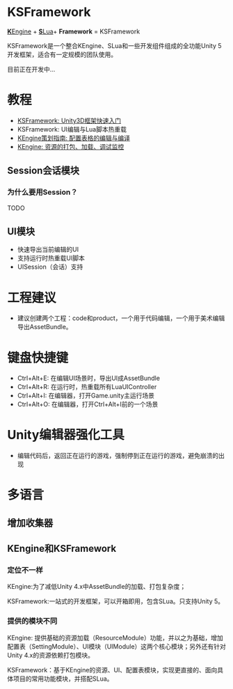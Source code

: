 # KSFramework
[**K**Engine](https://github.com/mr-kelly/KEngine) + [**S**Lua](https://github.com/mr-kelly/KEngine)+ **Framework** = KSFramework

KSFramework是一个整合KEngine、SLua和一些开发组件组成的全功能Unity 5开发框架，适合有一定规模的团队使用。

目前正在开发中...

# 教程

- [KSFramework: Unity3D框架快速入门](http://www.jianshu.com/p/ccb491ed4260)
- KSFramework: UI编辑与Lua脚本热重载
- [KEngine策划指南: 配置表格的编辑与编译](http://www.jianshu.com/p/ead1a148b504)
- [KEngine: 资源的打包、加载、调试监控](http://www.jianshu.com/p/ce3b5d0bdf8c)

## Session会话模块

### 为什么要用Session？
TODO

## UI模块

- 快速导出当前编辑的UI
- 支持运行时热重载UI脚本
- UISession（会话）支持

# 工程建议

- 建议创建两个工程：code和product，一个用于代码编辑，一个用于美术编辑导出AssetBundle。

# 键盘快捷键

- Ctrl+Alt+E: 在编辑UI场景时，导出UI成AssetBundle
- Ctrl+Alt+R: 在运行时，热重载所有LuaUIController
- Ctrl+Alt+I: 在编辑器，打开Game.unity主运行场景
- Ctrl+Alt+O: 在编辑器，打开Ctrl+Alt+I前的一个场景

# Unity编辑器强化工具

- 编辑代码后，返回正在运行的游戏，强制停到正在运行的游戏，避免崩溃的出现

# 多语言

## 增加收集器


## KEngine和KSFramework

### 定位不一样

KEngine:为了减低Unity 4.x中AssetBundle的加载、打包复杂度；

KSFramework:一站式的开发框架，可以开箱即用，包含SLua。只支持Unity 5。

### 提供的模块不同

KEngine: 提供基础的资源加载（ResourceModule）功能，并以之为基础，增加配置表（SettingModule）、UI模块（UIModule）这两个核心模块；另外还有针对Unity 4.x的资源依赖打包模块。

KSFramework：基于KEngine的资源、UI、配置表模块，实现更直接的、面向具体项目的常用功能模块，并搭配SLua。
